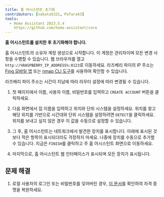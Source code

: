 ```yaml
---
title: 홈 어시스턴트 초기화
contributors: [nakata5321, PaTara43]
tools:
  - Home Assistant 2023.5.4
    https://github.com/home-assistant/core
---
```


**홈 어시스턴트를 설치한 후 초기화해야 합니다.**

<robo-wiki-picture src="home-assistant/ha_init.png" />

홈 어시스턴트의 소유자 계정 생성으로 시작합니다. 이 계정은 관리자이며 모든 변경 사항을 수행할 수 있습니다. 웹 브라우저를 열고 `http://%RASPBERRY_IP_ADDRESS%:8123`로 이동하세요. 라즈베리 파이의 IP 주소는 [Fing 모바일 앱](https://www.fing.com/products) 또는 [nmap CLI 도구](https://vitux.com/find-devices-connected-to-your-network-with-nmap/)를 사용하여 확인할 수 있습니다.

<robo-wiki-note type="note">라즈베리 파이 주소는 시간이 지남에 따라 라우터 설정에 따라 변경될 수 있습니다.</robo-wiki-note>

<robo-wiki-video autoplay loop controls :videos="[{src: 'QmYd1Mh2VHVyF3WgvFsN3NFkozXscnCVmEV2YG86UKtK3C', type:'mp4'}]" />

1. 첫 페이지에서 이름, 사용자 이름, 비밀번호를 입력하고 `CREATE ACCOUNT` 버튼을 클릭하세요.

2. 다음 화면에서 집 이름을 입력하고 위치와 단위 시스템을 설정하세요. 위치를 찾고 해당 위치를 기반으로 시간대와 단위 시스템을 설정하려면 `DETECT`을 클릭하세요. 위치를 보내고 싶지 않은 경우 이 값을 수동으로 설정할 수 있습니다.

3. 그 후, 홈 어시스턴트는 네트워크에서 발견한 장치를 표시합니다. 아래에 표시된 것보다 적은 항목이 표시되더라도 걱정하지 마세요. 나중에 장치를 수동으로 추가할 수 있습니다. 지금은 `FINISH`를 클릭하고 주 홈 어시스턴트 화면으로 이동하세요.

4. 마지막으로, 홈 어시스턴트 웹 인터페이스가 표시되며 모든 장치가 표시됩니다. 


## 문제 해결

1. 로컬 사용자의 로그인 또는 비밀번호를 잊어버린 경우, [이 문서](https://www.home-assistant.io/docs/locked_out/)를 확인하여 자격 증명을 복원하세요.
